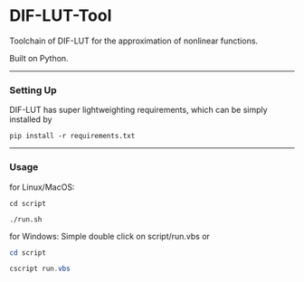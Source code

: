 # DIF-LUT-Tool
Toolchain of DIF-LUT for the approximation of nonlinear functions.

Built on Python.

------

### Setting Up

DIF-LUT has super lightweighting requirements, which can be simply installed by

```
pip install -r requirements.txt
```

------

### Usage

for Linux/MacOS:

```shell
cd script

./run.sh
```

for Windows: Simple double click on script/run.vbs or

```powershell
cd script

cscript run.vbs
```

